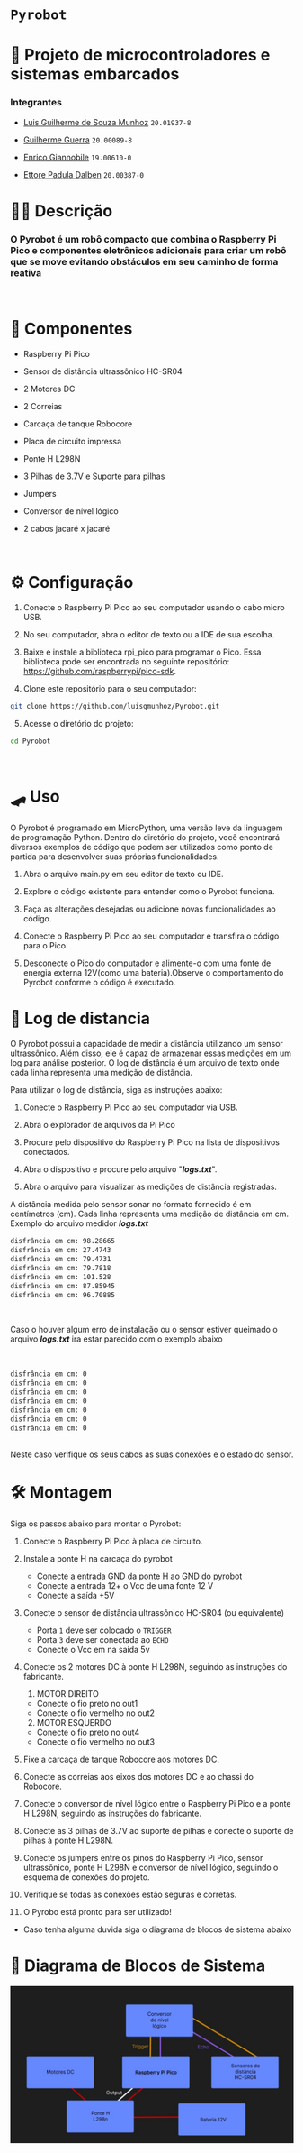 # `Pyrobot`

# 🐊 Projeto de microcontroladores e sistemas embarcados

### Integrantes

- [Luis Guilherme de Souza Munhoz](https://github.com/luisgmunhoz) `20.01937-8`

- [Guilherme Guerra](https://github.com/GuilhermeVoyna) `20.00089-8`

- [Enrico Giannobile](https://github.com/EnricoGia) `19.00610-0`

- [Ettore Padula Dalben](https://github.com/EttoreK) `20.00387-0`

# 😶‍🌫️ Descrição

### O Pyrobot é um robô compacto que combina o Raspberry Pi Pico e componentes eletrônicos adicionais para criar um robô que se move evitando obstáculos em seu caminho de forma reativa 
<br/>

# 🤖 Componentes


- Raspberry Pi Pico

- Sensor de distância ultrassônico HC-SR04

- 2 Motores DC

- 2 Correias

- Carcaça de tanque Robocore

- Placa de circuito impressa

- Ponte H L298N

- 3 Pilhas de 3.7V e Suporte para pilhas

- Jumpers

- Conversor de nível lógico

- 2 cabos jacaré x jacaré

<br/>

# ⚙️ Configuração

1. Conecte o Raspberry Pi Pico ao seu computador usando o cabo micro USB.

2. No seu computador, abra o editor de texto ou a IDE de sua escolha.

3. Baixe e instale a biblioteca rpi_pico para programar o Pico. Essa biblioteca pode ser encontrada no seguinte repositório: https://github.com/raspberrypi/pico-sdk.

4. Clone este repositório para o seu computador:

``` bash
git clone https://github.com/luisgmunhoz/Pyrobot.git
```

5. Acesse o diretório do projeto:

```bash
cd Pyrobot
```
<br/>

# 🛹 Uso
O Pyrobot é programado em MicroPython, uma versão leve da linguagem de programação Python. Dentro do diretório do projeto, você encontrará diversos exemplos de código que podem ser utilizados como ponto de partida para desenvolver suas próprias funcionalidades.

1. Abra o arquivo main.py em seu editor de texto ou IDE.

2. Explore o código existente para entender como o Pyrobot funciona.

3. Faça as alterações desejadas ou adicione novas funcionalidades ao código.

4. Conecte o Raspberry Pi Pico ao seu computador e transfira o código para o Pico.

5. Desconecte o Pico do computador e alimente-o com uma fonte de energia externa 12V(como uma bateria).Observe o comportamento do Pyrobot conforme o código é executado.

# 🔎 Log de distancia

O Pyrobot possui a capacidade de medir a distância utilizando um sensor ultrassônico. Além disso, ele é capaz de armazenar essas medições em um log para análise posterior. O log de distância é um arquivo de texto onde cada linha representa uma medição de distância.

Para utilizar o log de distância, siga as instruções abaixo:

1. Conecte o Raspberry Pi Pico ao seu computador via USB.

2. Abra o explorador de arquivos da Pi Pico

3. Procure pelo dispositivo do Raspberry Pi Pico na lista de dispositivos conectados.

4. Abra o dispositivo e procure pelo arquivo "***logs.txt***".

5. Abra o arquivo para visualizar as medições de distância registradas.

A distância medida pelo sensor sonar no formato fornecido é em centímetros (cm). Cada linha representa uma medição de distância em cm. Exemplo do arquivo medidor ***logs.txt***

```
disfrância em cm: 98.28665
disfrância em cm: 27.4743
disfrância em cm: 79.4731
disfrância em cm: 79.7818
disfrância em cm: 101.528
disfrância em cm: 87.85945
disfrância em cm: 96.70885
```
<br/>

Caso o houver algum erro de instalação ou o sensor estiver queimado o arquivo  ***logs.txt*** ira estar parecido com o exemplo abaixo

<br/>

```
disfrância em cm: 0
disfrância em cm: 0
disfrância em cm: 0
disfrância em cm: 0
disfrância em cm: 0
disfrância em cm: 0
disfrância em cm: 0
```
<br/>
Neste caso verifique os seus cabos as suas conexões  e o estado do sensor.

# 🛠️ Montagem

Siga os passos abaixo para montar o Pyrobot:

1. Conecte o Raspberry Pi Pico à placa de circuito.

2. Instale a ponte H na carcaça do pyrobot
    - Conecte a entrada GND da ponte H ao GND do pyrobot
    - Conecte a entrada 12+ o Vcc de uma fonte 12 V
    - Conecte a saída +5V 

2. Conecte o sensor de distância ultrassônico HC-SR04 (ou equivalente) 
    - Porta `1` deve ser colocado o `TRIGGER`
    - Porta `3` deve ser conectada ao `ECHO`
    - Conecte o Vcc em na saída 5v


4. Conecte os 2 motores DC à ponte H L298N, seguindo as instruções do fabricante.
    1. MOTOR DIREITO
    - Conecte o fio preto no out1
    - Conecte o fio vermelho no out2
    2. MOTOR ESQUERDO
    - Conecte o fio preto no out4
    - Conecte o fio vermelho no out3

5. Fixe a carcaça de tanque Robocore aos motores DC.

6. Conecte as correias aos eixos dos motores DC e ao chassi do Robocore.

7. Conecte o conversor de nível lógico entre o Raspberry Pi Pico e a ponte H L298N, seguindo as instruções do fabricante.

8. Conecte as 3 pilhas de 3.7V ao suporte de pilhas e conecte o suporte de pilhas à ponte H L298N.

9. Conecte os jumpers entre os pinos do Raspberry Pi Pico, sensor ultrassônico, ponte H L298N e conversor de nível lógico, seguindo o esquema de conexões do projeto.

10. Verifique se todas as conexões estão seguras e corretas.

11. O Pyrobo está pronto para ser utilizado!

- Caso tenha alguma duvida siga o diagrama de blocos de sistema abaixo

# 🔩 Diagrama de Blocos de Sistema 

![Diagrama de Blocos do Sistema Pyrobot](DiagramadeBlocosdoSistema.png)